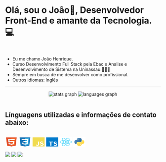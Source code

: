 <h1>Olá, sou o João👋, Desenvolvedor Front-End e amante da Tecnologia.💻</h1> <br/>
<ul>
<li>Eu me chamo João Henrique.<br/></li>
<li>Curso Desenvolvimento Full Stack pela Ebac e Analise e Desenvolvimento de Sistema na Uninassau.👨🏽‍💻<br/></li>
<li>Sempre em busca de me desenvolver como profissional.<br/></li>
<li>Outros idiomas: Inglês<br/></li>
</ul>
<hr>
<div align="center">
  <img src="https://github-readme-stats.vercel.app/api?username=hnrkDEV&hide_title=false&hide_rank=false&show_icons=true&include_all_commits=true&count_private=false&disable_animations=false&theme=dracula&locale=pt-BR&hide_border=false" height="150" alt="stats graph" />
  <img src="https://github-readme-stats.vercel.app/api/top-langs?username=hnrkDEV&locale=en&hide_title=false&layout=compact&card_width=320&langs_count=5&theme=dracula&hide_border=false" height="150" alt="languages graph"  />
</div>
<br/>
<h2>Línguagens utilizadas e informações de contato abaixo:</h2>
<div style="display: inline_block"><br>
   <img align="center" alt="-HTML" height="30" width="40" src="https://raw.githubusercontent.com/devicons/devicon/master/icons/html5/html5-original.svg">
      <img align="center" alt="-CSS" height="30" width="40" src="https://raw.githubusercontent.com/devicons/devicon/master/icons/css3/css3-original.svg">
   <img align="center" alt="-Js" height="30" width="40" src="https://raw.githubusercontent.com/devicons/devicon/master/icons/javascript/javascript-plain.svg">
   <img align="center" alt="-Ts" height="30" width="40" src="https://raw.githubusercontent.com/devicons/devicon/master/icons/typescript/typescript-plain.svg">
   <img align="center" alt="-React" height="30" width="40" src="https://raw.githubusercontent.com/devicons/devicon/master/icons/react/react-original.svg">
   <img align="center" alt="-Python" height="30" width="40" src="https://raw.githubusercontent.com/devicons/devicon/master/icons/python/python-original.svg">
</div>
<br/>

<div>
  <a href="https://www.instagram.com/hnrk_cav/" target="_blank"><img src="https://img.shields.io/badge/-Instagram-%23E4405F?style=for-the-badge&logo=instagram&logoColor=white" target="_blank"></a>
  <a href = "mailto:jhenrique.caval@hotmail.com"><img src="https://img.shields.io/badge/Microsoft_Outlook-0078D4?style=for-the-badge&logo=microsoft-outlook&logoColor=white" target="_blank"></a>
  <a href="https://www.linkedin.com/in/joão-henrique-cavalcanti-da-silva-b094732a8/" target="_blank"><img src="https://img.shields.io/badge/-LinkedIn-%230077B5?style=for-the-badge&logo=linkedin&logoColor=white" target="_blank"></a> 

</div>
